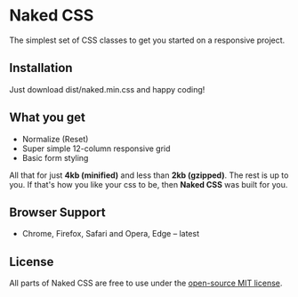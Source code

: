 #  Naked CSS
The simplest set of CSS classes to get you started on a responsive project.

## Installation
Just download dist/naked.min.css and happy coding!

## What you get
- Normalize (Reset) 
- Super simple 12-column responsive grid
- Basic form styling

All that for just **4kb (minified)** and less than **2kb (gzipped)**. The rest is up to you. If that's how you like your css to be, then **Naked CSS** was built for you.

## Browser Support
- Chrome, Firefox, Safari and Opera, Edge – latest

## License
All parts of Naked CSS are free to use under the [open-source MIT license](https://github.com/dhg/Skeleton/blob/master/LICENSE.md).
